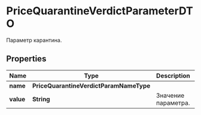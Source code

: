 

# PriceQuarantineVerdictParameterDTO

Параметр карантина.

## Properties

| Name | Type | Description | Notes |
|------------ | ------------- | ------------- | -------------|
|**name** | **PriceQuarantineVerdictParamNameType** |  |  |
|**value** | **String** | Значение параметра. |  |



